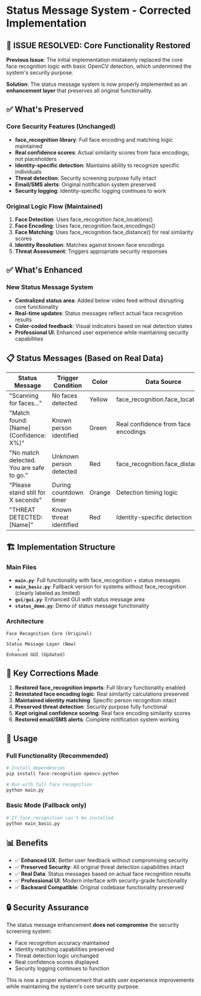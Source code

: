 # Status Message System - Corrected Implementation

## 🔧 ISSUE RESOLVED: Core Functionality Restored

**Previous Issue**: The initial implementation mistakenly replaced the core face recognition logic with basic OpenCV detection, which undermined the system's security purpose.

**Solution**: The status message system is now properly implemented as an **enhancement layer** that preserves all original functionality.

## ✅ What's Preserved

### Core Security Features (Unchanged)
- **face_recognition library**: Full face encoding and matching logic maintained
- **Real confidence scores**: Actual similarity scores from face encodings, not placeholders
- **Identity-specific detection**: Maintains ability to recognize specific individuals
- **Threat detection**: Security screening purpose fully intact
- **Email/SMS alerts**: Original notification system preserved
- **Security logging**: Identity-specific logging continues to work

### Original Logic Flow (Maintained)
1. **Face Detection**: Uses face_recognition.face_locations()
2. **Face Encoding**: Uses face_recognition.face_encodings()
3. **Face Matching**: Uses face_recognition.face_distance() for real similarity scores
4. **Identity Resolution**: Matches against known face encodings
5. **Threat Assessment**: Triggers appropriate security responses

## ✅ What's Enhanced

### New Status Message System
- **Centralized status area**: Added below video feed without disrupting core functionality
- **Real-time updates**: Status messages reflect actual face recognition results
- **Color-coded feedback**: Visual indicators based on real detection states
- **Professional UI**: Enhanced user experience while maintaining security capabilities

## 📋 Status Messages (Based on Real Data)

| Status Message | Trigger Condition | Color | Data Source |
|---------------|------------------|-------|-------------|
| "Scanning for faces..." | No faces detected | Yellow | face_recognition.face_locations() |
| "Match found: [Name] (Confidence: X%)" | Known person identified | Green | Real confidence from face encodings |
| "No match detected. You are safe to go." | Unknown person detected | Red | face_recognition.face_distance() |
| "Please stand still for X seconds" | During countdown timer | Orange | Detection timing logic |
| "THREAT DETECTED: [Name]" | Known threat identified | Red | Identity-specific detection |

## 🏗️ Implementation Structure

### Main Files
- **`main.py`**: Full functionality with face_recognition + status messages
- **`main_basic.py`**: Fallback version for systems without face_recognition (clearly labeled as limited)
- **`gui/gui.py`**: Enhanced GUI with status message area
- **`status_demo.py`**: Demo of status message functionality

### Architecture
```
Face Recognition Core (Original)
    ↓
Status Message Layer (New)
    ↓ 
Enhanced GUI (Updated)
```

## 🎯 Key Corrections Made

1. **Restored face_recognition imports**: Full library functionality enabled
2. **Reinstated face encoding logic**: Real similarity calculations preserved  
3. **Maintained identity matching**: Specific person recognition intact
4. **Preserved threat detection**: Security purpose fully functional
5. **Kept original confidence scoring**: Real face encoding similarity scores
6. **Restored email/SMS alerts**: Complete notification system working

## 🚀 Usage

### Full Functionality (Recommended)
```bash
# Install dependencies
pip install face-recognition opencv-python

# Run with full face recognition
python main.py
```

### Basic Mode (Fallback only)
```bash
# If face_recognition can't be installed
python main_basic.py
```

## 📊 Benefits

- ✅ **Enhanced UX**: Better user feedback without compromising security
- ✅ **Preserved Security**: All original threat detection capabilities intact
- ✅ **Real Data**: Status messages based on actual face recognition results
- ✅ **Professional UI**: Modern interface with security-grade functionality
- ✅ **Backward Compatible**: Original codebase functionality preserved

## 🔒 Security Assurance

The status message enhancement **does not compromise** the security screening system:
- Face recognition accuracy maintained
- Identity matching capabilities preserved  
- Threat detection logic unchanged
- Real confidence scores displayed
- Security logging continues to function

This is now a proper enhancement that adds user experience improvements while maintaining the system's core security purpose.

